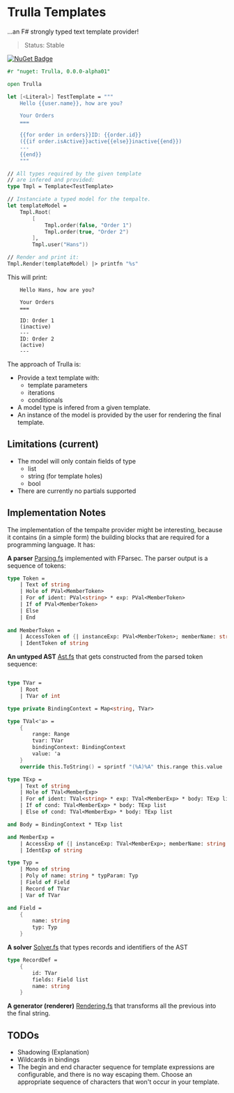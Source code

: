 # Trulla Templates

...an F# strongly typed text template provider!

> Status: Stable

[![NuGet Badge](http://img.shields.io/nuget/v/Trulla.svg?style=flat)](https://www.nuget.org/packages/Trulla)

```fsharp
#r "nuget: Trulla, 0.0.0-alpha01"

open Trulla

let [<Literal>] TestTemplate = """
    Hello {{user.name}}, how are you?

    Your Orders
    ===

    {{for order in orders}}ID: {{order.id}}
    ({{if order.isActive}}active{{else}}inactive{{end}})
    ---
    {{end}}
    """

// All types required by the given template
// are infered and provided:
type Tmpl = Template<TestTemplate>

// Instanciate a typed model for the tempalte.
let templateModel =
    Tmpl.Root(
        [
            Tmpl.order(false, "Order 1")
            Tmpl.order(true, "Order 2")
        ],
        Tmpl.user("Hans"))

// Render and print it:
Tmpl.Render(templateModel) |> printfn "%s"
```

This will print:

```
    Hello Hans, how are you?

    Your Orders
    ===

    ID: Order 1
    (inactive)
    ---
    ID: Order 2
    (active)
    ---
```

The approach of Trulla is:
* Provide a text template with:
  * template parameters
  * iterations
  * conditionals
* A model type is infered from a given template.
* An instance of the model is provided by the user for rendering the final template.

## Limitations (current)

* The model will only contain  fields of type
  * list
  * string (for template holes)
  * bool 
* There are currently no partials supported

## Implementation Notes

The implementation of the tempalte provider might be interesting, because it contains (in a simple form) the building blocks that are required for a programming language. It has:

**A parser** [Parsing.fs](src/Trulla/Parsing.fs) implemented with FParsec. The parser output is a sequence of tokens:

```fsharp
type Token =
    | Text of string
    | Hole of PVal<MemberToken>
    | For of ident: PVal<string> * exp: PVal<MemberToken>
    | If of PVal<MemberToken>
    | Else
    | End
    
and MemberToken =
    | AccessToken of {| instanceExp: PVal<MemberToken>; memberName: string |}
    | IdentToken of string
```

**An untyped AST** [Ast.fs](src/Trulla/Ast.fs) that gets constructed from the parsed token sequence:

```fsharp

type TVar =
    | Root
    | TVar of int

type private BindingContext = Map<string, TVar>

type TVal<'a> =
    { 
        range: Range
        tvar: TVar
        bindingContext: BindingContext
        value: 'a 
    }
    override this.ToString() = sprintf "(%A)%A" this.range this.value

type TExp =
    | Text of string
    | Hole of TVal<MemberExp>
    | For of ident: TVal<string> * exp: TVal<MemberExp> * body: TExp list
    | If of cond: TVal<MemberExp> * body: TExp list
    | Else of cond: TVal<MemberExp> * body: TExp list

and Body = BindingContext * TExp list

and MemberExp =
    | AccessExp of {| instanceExp: TVal<MemberExp>; memberName: string |}
    | IdentExp of string

type Typ =
    | Mono of string
    | Poly of name: string * typParam: Typ
    | Field of Field
    | Record of TVar
    | Var of TVar

and Field = 
    { 
        name: string
        typ: Typ
    }
```

**A solver** [Solver.fs](src/Trulla/Solver.fs) that types records and identifiers of the AST

```fsharp
type RecordDef =
    {
        id: TVar
        fields: Field list
        name: string
    }
```

**A generator (renderer)** [Rendering.fs](src/Trulla/Rendering.fs) that transforms all the previous into the final string.

## TODOs

* Shadowing (Explanation)
* Wildcards in bindings
* The begin and end character sequence for template expressions are configurable, and there is no way escaping them. Choose an appropriate sequence of characters that won't occur in your template.
